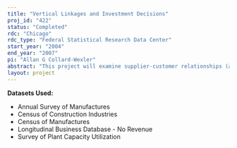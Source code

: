 ```yaml
---
title: "Vertical Linkages and Investment Decisions"
proj_id: "422"
status: "Completed"
rdc: "Chicago"
rdc_type: "Federal Statistical Research Data Center"
start_year: "2004"
end_year: "2007"
pi: "Allan G Collard-Wexler"
abstract: "This project will examine supplier-customer relationships (also known as vertical linkages) and the impact of these relationships on investment decisions. The Census Bureau has explicitly stated a need for “specific recommendations regarding how to better capture and describe supply chain activities in the 2002 Economic Census and in our current economic statistics” (Mesenbourg 2001). This project will develop a methodology to capture and describe these supply chain activities using internal Census economic microdata (Census of Manufacturing, Annual Survey of Manufacturing, Census of Construction, Longitudinal Business Database, Survey of Plant Capacity Utilization) combined with Input-Output Tables of the American Economy compiled by the Bureau of Economic Analysis, and will provide this methodology to Census. In addition, knowledge gained from these analyses will be used to address several data quality issues in these data sets (i.e., studying patterns of non-response, developing new imputation methods, conducting consistency checks). The project will then use these relationship measures to examine firms’ decisions to adopt electronic commerce infrastructure based on their suppliers’ and customers’ actions as well as to examine capital investment decisions by ready-mix concrete plants based on downstream local construction activity. Hence, this project will not only benefit the Census Bureau by producing a methodology to capture and describe these supply chains but will also provide knowledge useful for addressing a multitude of data quality issues. Vertical linkages between firms play an enormous role in the functioning of the economy. A large fraction of output from plants across the country is not consumed by individuals but is utilized in other firms’ production processes. These linkages are key to explaining investment behavior -- if a firm’s customers are growing rapidly, it is apt to expand its operations to meet future demand. The two applications chosen for this project, enumerated above, have a guiding methodological principle: the use of information about the relationships between firms, either sectors that trade with each other in the case of e-commerce or concrete plants that sell neighboring construction projects, to understand why firms make capital investments. Since both applications of these projects study firm-level decisions, non-public Census data are required. This project will primarily use data from the Longitudinal Research Database (i.e., the longitudinally linked conjunction of the Census of Manufacturing and the ASM) but will also use data from the Census of Construction, the Longitudinal Business Database, and the Survey of Plant Capacity Utilization."
layout: project
---
```


**Datasets Used:**

  - Annual Survey of Manufactures 
  - Census of Construction Industries 
  - Census of Manufactures 
  - Longitudinal Business Database - No Revenue 
  - Survey of Plant Capacity Utilization 

